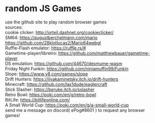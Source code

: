 # random JS Games
use the github site to play random browser games  
sources:  
cookie clicker: http://orteil.dashnet.org/cookieclicker/  
SM64: https://augustberchelmann.com/mario https://github.com/28klotlucas2/Mario64webgl  
Ruffle-Flash emulator: https://ruffle.rs/#  
Gametime-player/libretro: https://github.com/matthewbauer/gametime-player  
DS emulation: https://github.com/44670/desmume-wasm  
Friday Night Funkin: https://github.com/ninjamuffin99/Funkin  
Slope: https://www.y8.com/games/slope  
Drift Hunters: https://ilyakaminetsky.itch.io/drift-hunters  
Minecraft: https://github.com/lax1dude/eaglercraft  
Stick Slasher: https://beruke.itch.io/sslasher  
Retro Bowl: https://poki.com/en/g/retro-bowl  
BitLife: https://bitlifeonline.com/  
A Small World Cup: https://poki.com/en/g/a-small-world-cup  
send me a message on discord( ePog#8601 ) to request any browser games!  
